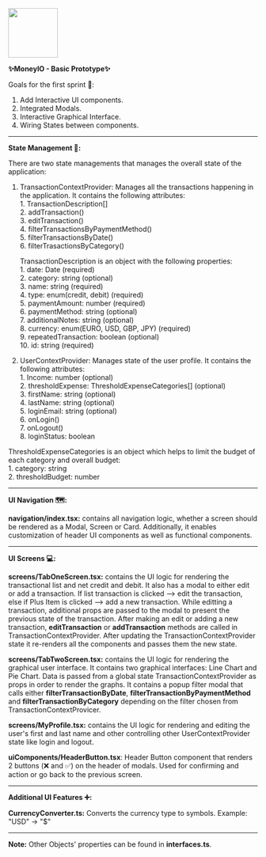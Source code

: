 
<img src="https://user-images.githubusercontent.com/94879785/169922011-e88eadd0-380f-4fce-b372-74296c2207f4.png" width="100"> 

**✨MoneyIO - Basic Prototype✨**




Goals for the first sprint 🥅: 
1. Add Interactive UI components. 
2. Integrated Modals.
3. Interactive Graphical Interface.
4. Wiring States between components.

---

**State Management 🏢:**

There are two state managements that manages the overall state of the application:
 
 1. TransactionContextProvider: Manages all the transactions happening in the application. It contains the following attributes: <br/>
                                1. TransactionDescription[] <br/>
                                2. addTransaction()<br/>
                                3. editTransaction()<br/>
                                4. filterTransactionsByPaymentMethod()<br/>
                                5. filterTransactionsByDate()<br/>
                                6. filterTrasactionsByCategory()<br/>
    
    TransactionDescription is an object with the following properties:<br/>
                                1. date: Date                             (required)<br/>
                                2. category: string                       (optional)<br/>
                                3. name: string                           (required)<br/>
                                4. type: enum(credit, debit)              (required)<br/>
                                5. paymentAmount: number                  (required)<br/>
                                6. paymentMethod: string                  (optional)<br/>
                                7. additionalNotes: string                (optional)<br/>
                                8. currency: enum(EURO, USD, GBP, JPY)    (required)<br/>
                                9. repeatedTransaction: boolean           (optional)<br/>
                                10. id: string                            (required)<br/>
 
 2. UserContextProvider: Manages state of the user profile. It contains the following attributes: <br/>
                         1. Income: number (optional) <br/>
                         2. thresholdExpense: ThresholdExpenseCategories[] (optional) <br/>
                         3. firstName: string (optional) <br/>
                         4. lastName: string (optional)<br/>
                         5. loginEmail: string (optional)<br/>
                         6. onLogin()<br/>
                         7. onLogout()<br/>
                         8. loginStatus: boolean<br/>
   
   ThresholdExpenseCategories is an object which helps to limit the budget of each category and overall budget: <br/>
                        1. category: string <br/>
                        2. thresholdBudget: number <br/>
                       
---
**UI Navigation 🗺:**

**navigation/index.tsx:** contains all navigation logic, whether a screen should be rendered as a Modal, Screen or Card. Additionally, it enables customization of header UI
                      components as well as functional components.

---

**UI Screens 💻:**

**screens/TabOneScreen.tsx:** contains the UI logic for rendering the transactional list and net credit and debit. It also has a modal to either edit or add a transaction. 
                          If list transaction is clicked --> edit the transaction, else if Plus Item is clicked --> add a new transaction. While editting a transaction, 
                          additional props are passed to the modal to present the previous state of the transaction. After making an edit or adding a new transaction,
                          **editTransaction** or **addTransaction** methods are called in TransactionContextProvider. After updating the TransactionContextProvider state
                          it re-renders all the components and passes them the new state.
                          
**screens/TabTwoScreen.tsx:** contains the UI logic for rendering the graphical user interface. It contains two graphical interfaces: Line Chart and Pie Chart. Data is passed
                          from a global state TransactionContextProvider as props in order to render the graphs. It contains a popup filter modal that calls either 
                          **filterTransactionByDate**, **filterTransactionByPaymentMethod** and **filterTransactionByCategory** depending on the filter chosen from 
                          TransactionContextProvicer.

**screens/MyProfile.tsx:**    contains the UI logic for rendering and editing the user's first and last name and other controlling other UserContextProvider state like login and logout.

**uiComponents/HeaderButton.tsx**: Header Button component that renders 2 buttons (❌ and ✅) on the header of modals. Used for confirming and action or go back to the previous screen.

---

**Additional UI Features ➕:**

**CurrencyConverter.ts:** Converts the currency type to symbols. Example: "USD" -> "$"

---

**Note:** Other Objects' properties can be found in **interfaces.ts**.



